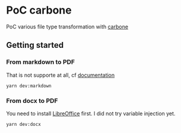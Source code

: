 # PoC carbone

PoC various file type transformation with [carbone](https://carbone.io/api-reference.html#options)

## Getting started

### From markdown to PDF

That is not supporte at all, cf [documentation](https://carbone.io/documentation.html#supported-files-and-features-list)

```shell
yarn dev:markdown
```

### From docx to PDF

You need to install [LibreOffice](https://www.libreoffice.org/) first. I did not try variable injection yet.

```shell
yarn dev:docx
```
